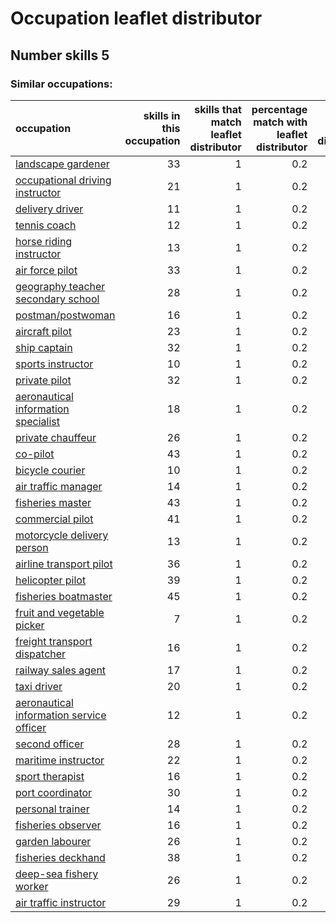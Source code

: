 # Occupation leaflet distributor
## Number skills 5
### Similar occupations:
| occupation                                                                              |   skills in this occupation |   skills that match leaflet distributor |   percentage match with leaflet distributor |   skills not in leaflet distributor |
|:----------------------------------------------------------------------------------------|----------------------------:|----------------------------------------:|--------------------------------------------:|------------------------------------:|
| [landscape gardener](landscape_gardener.md)                                             |                          33 |                                       1 |                                         0.2 |                                  32 |
| [occupational driving instructor](occupational_driving_instructor.md)                   |                          21 |                                       1 |                                         0.2 |                                  20 |
| [delivery driver](delivery_driver.md)                                                   |                          11 |                                       1 |                                         0.2 |                                  10 |
| [tennis coach](tennis_coach.md)                                                         |                          12 |                                       1 |                                         0.2 |                                  11 |
| [horse riding instructor](horse_riding_instructor.md)                                   |                          13 |                                       1 |                                         0.2 |                                  12 |
| [air force pilot](air_force_pilot.md)                                                   |                          33 |                                       1 |                                         0.2 |                                  32 |
| [geography teacher secondary school](geography_teacher_secondary_school.md)             |                          28 |                                       1 |                                         0.2 |                                  27 |
| [postman/postwoman](postman-postwoman.md)                                               |                          16 |                                       1 |                                         0.2 |                                  15 |
| [aircraft pilot](aircraft_pilot.md)                                                     |                          23 |                                       1 |                                         0.2 |                                  22 |
| [ship captain](ship_captain.md)                                                         |                          32 |                                       1 |                                         0.2 |                                  31 |
| [sports instructor](sports_instructor.md)                                               |                          10 |                                       1 |                                         0.2 |                                   9 |
| [private pilot](private_pilot.md)                                                       |                          32 |                                       1 |                                         0.2 |                                  31 |
| [aeronautical information specialist](aeronautical_information_specialist.md)           |                          18 |                                       1 |                                         0.2 |                                  17 |
| [private chauffeur](private_chauffeur.md)                                               |                          26 |                                       1 |                                         0.2 |                                  25 |
| [co-pilot](co-pilot.md)                                                                 |                          43 |                                       1 |                                         0.2 |                                  42 |
| [bicycle courier](bicycle_courier.md)                                                   |                          10 |                                       1 |                                         0.2 |                                   9 |
| [air traffic manager](air_traffic_manager.md)                                           |                          14 |                                       1 |                                         0.2 |                                  13 |
| [fisheries master](fisheries_master.md)                                                 |                          43 |                                       1 |                                         0.2 |                                  42 |
| [commercial pilot](commercial_pilot.md)                                                 |                          41 |                                       1 |                                         0.2 |                                  40 |
| [motorcycle delivery person](motorcycle_delivery_person.md)                             |                          13 |                                       1 |                                         0.2 |                                  12 |
| [airline transport pilot](airline_transport_pilot.md)                                   |                          36 |                                       1 |                                         0.2 |                                  35 |
| [helicopter pilot](helicopter_pilot.md)                                                 |                          39 |                                       1 |                                         0.2 |                                  38 |
| [fisheries boatmaster](fisheries_boatmaster.md)                                         |                          45 |                                       1 |                                         0.2 |                                  44 |
| [fruit and vegetable picker](fruit_and_vegetable_picker.md)                             |                           7 |                                       1 |                                         0.2 |                                   6 |
| [freight transport dispatcher](freight_transport_dispatcher.md)                         |                          16 |                                       1 |                                         0.2 |                                  15 |
| [railway sales agent](railway_sales_agent.md)                                           |                          17 |                                       1 |                                         0.2 |                                  16 |
| [taxi driver](taxi_driver.md)                                                           |                          20 |                                       1 |                                         0.2 |                                  19 |
| [aeronautical information service officer](aeronautical_information_service_officer.md) |                          12 |                                       1 |                                         0.2 |                                  11 |
| [second officer](second_officer.md)                                                     |                          28 |                                       1 |                                         0.2 |                                  27 |
| [maritime instructor](maritime_instructor.md)                                           |                          22 |                                       1 |                                         0.2 |                                  21 |
| [sport therapist](sport_therapist.md)                                                   |                          16 |                                       1 |                                         0.2 |                                  15 |
| [port coordinator](port_coordinator.md)                                                 |                          30 |                                       1 |                                         0.2 |                                  29 |
| [personal trainer](personal_trainer.md)                                                 |                          14 |                                       1 |                                         0.2 |                                  13 |
| [fisheries observer](fisheries_observer.md)                                             |                          16 |                                       1 |                                         0.2 |                                  15 |
| [garden labourer](garden_labourer.md)                                                   |                          26 |                                       1 |                                         0.2 |                                  25 |
| [fisheries deckhand](fisheries_deckhand.md)                                             |                          38 |                                       1 |                                         0.2 |                                  37 |
| [deep-sea fishery worker](deep-sea_fishery_worker.md)                                   |                          26 |                                       1 |                                         0.2 |                                  25 |
| [air traffic instructor](air_traffic_instructor.md)                                     |                          29 |                                       1 |                                         0.2 |                                  28 |
